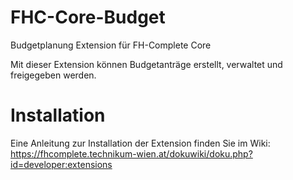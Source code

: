 # FHC-Core-Budget
Budgetplanung Extension für FH-Complete Core

Mit dieser Extension können Budgetanträge erstellt, verwaltet und freigegeben werden.

# Installation

Eine Anleitung zur Installation der Extension finden Sie im Wiki:
https://fhcomplete.technikum-wien.at/dokuwiki/doku.php?id=developer:extensions

